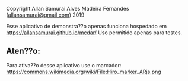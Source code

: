 Copyright Allan Samurai Alves Madeira Fernandes (allansamurai@gmail.com) 2019

Esse aplicativo de demonstra??o apenas funciona hospedado em https://allansamurai.github.io/mcdar/ 
Uso permitido apenas para testes.

## Aten??o:
Para ativa??o desse aplicativo use o marcador: https://commons.wikimedia.org/wiki/File:Hiro_marker_ARjs.png

